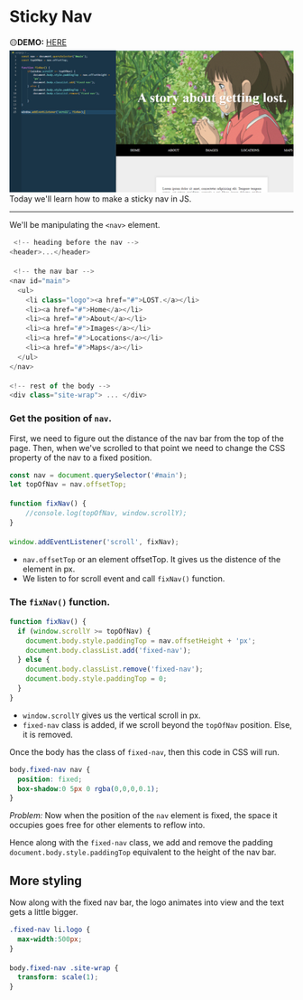 # Sticky Nav
🟡**DEMO:** [HERE](https://mitzelldone.github.io/JavaScript30/The%2030%20Projects/24%20-%20Sticky%20Nav/index.html)
![demo](https://github.com/Mitzelldone/JavaScript30/blob/main/The%2030%20Projects/images/24.demo.png)
Today we'll learn how to make a sticky nav in JS.

---

We'll be manipulating the `<nav>` element.

```Javascript
 <!-- heading before the nav -->
<header>...</header>

 <!-- the nav bar -->
<nav id="main">
  <ul>
    <li class="logo"><a href="#">LOST.</a></li>
    <li><a href="#">Home</a></li>
    <li><a href="#">About</a></li>
    <li><a href="#">Images</a></li>
    <li><a href="#">Locations</a></li>
    <li><a href="#">Maps</a></li>
  </ul>
</nav>

<!-- rest of the body -->
<div class="site-wrap"> ... </div>
```

### Get the position of `nav`.

First, we need to figure out the distance of the nav bar from the top of the page. Then, when we've scrolled to that point we need to change the CSS property of the nav to a fixed position.

```Javascript
const nav = document.querySelector('#main');
let topOfNav = nav.offsetTop;

function fixNav() {
    //console.log(topOfNav, window.scrollY);
}

window.addEventListener('scroll', fixNav);
```

- `nav.offsetTop` or an element offsetTop. It gives us the distence of the element in px.
- We listen to for scroll event and call `fixNav()` function.

### The `fixNav()` function.

```Javascript
function fixNav() {
  if (window.scrollY >= topOfNav) {
    document.body.style.paddingTop = nav.offsetHeight + 'px';
    document.body.classList.add('fixed-nav');
  } else {
    document.body.classList.remove('fixed-nav');
    document.body.style.paddingTop = 0;
  }
}
```

- `window.scrollY` gives us the vertical scroll in px.
- `fixed-nav` class is added, if we scroll beyond the `topOfNav` position. Else, it is removed.

Once the body has the class of `fixed-nav`, then this code in CSS will run.

```CSS
body.fixed-nav nav {
  position: fixed;
  box-shadow:0 5px 0 rgba(0,0,0,0.1);
}
```

 *Problem:* Now when the position of the `nav` element is fixed, the space it occupies goes free for other elements to reflow into. 

Hence along with the `fixed-nav` class, we add and remove the padding `document.body.style.paddingTop` equivalent to the height of the nav bar.

## More styling

Now along with the fixed nav bar, the logo animates into view and the text gets a little bigger.

```CSS
.fixed-nav li.logo {
  max-width:500px;
}

body.fixed-nav .site-wrap {
  transform: scale(1);
}
```
